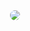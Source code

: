 <center><img style="border-radius: 50%;" src="https://avatars0.githubusercontent.com/u/26576840?s=460&v=4"></center>
